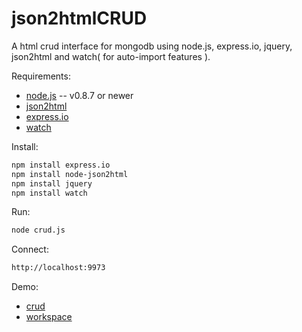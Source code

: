 json2htmlCRUD
=============

A html crud interface for mongodb using node.js, express.io, jquery, json2html and watch( for auto-import features ).


Requirements:

* [node.js](http://nodejs.org/) -- v0.8.7 or newer
* [json2html](http://json2html.com/)
* [express.io](https://github.com/techpines/express.io)
* [watch](https://github.com/mikeal/watch)


Install:
```bash
npm install express.io
npm install node-json2html
npm install jquery
npm install watch
```
Run:
```bash
node crud.js
```
Connect:
```bash
http://localhost:9973
```
Demo:
* [crud](https://primemaster-c9-pr1m3n0d3.c9.io/)
* [workspace](https://c9.io/pr1m3n0d3/primemaster)

